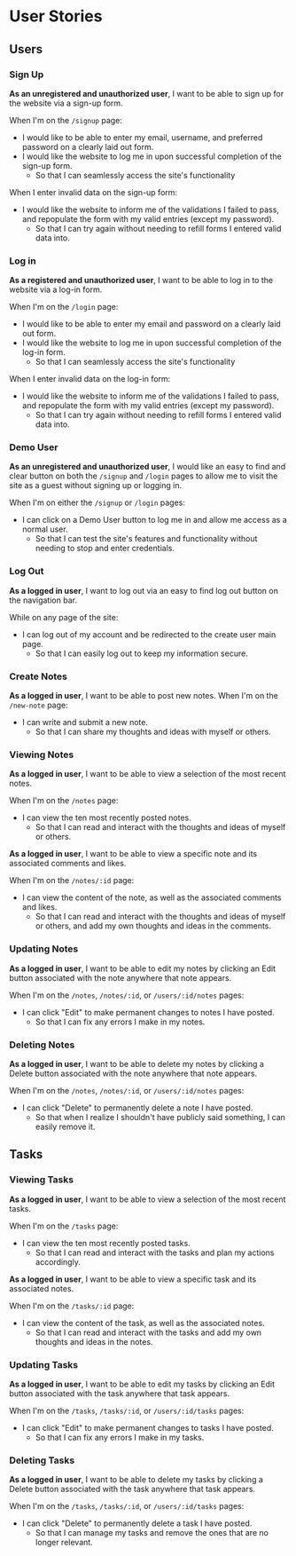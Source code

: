 # User Stories

## Users

### Sign Up

**As an unregistered and unauthorized user**, I want to be able to sign up for the website via a sign-up form.

When I'm on the `/signup` page:
- I would like to be able to enter my email, username, and preferred password on a clearly laid out form.
- I would like the website to log me in upon successful completion of the sign-up form.
  - So that I can seamlessly access the site's functionality

When I enter invalid data on the sign-up form:
- I would like the website to inform me of the validations I failed to pass, and repopulate the form with my valid entries (except my password).
  - So that I can try again without needing to refill forms I entered valid data into.

### Log in

**As a registered and unauthorized user**, I want to be able to log in to the website via a log-in form.

When I'm on the `/login` page:
- I would like to be able to enter my email and password on a clearly laid out form.
- I would like the website to log me in upon successful completion of the log-in form.
  - So that I can seamlessly access the site's functionality

When I enter invalid data on the log-in form:
- I would like the website to inform me of the validations I failed to pass, and repopulate the form with my valid entries (except my password).
  - So that I can try again without needing to refill forms I entered valid data into.

### Demo User

**As an unregistered and unauthorized user**, I would like an easy to find and clear button on both the `/signup` and `/login` pages to allow me to visit the site as a guest without signing up or logging in.

When I'm on either the `/signup` or `/login` pages:
- I can click on a Demo User button to log me in and allow me access as a normal user.
  - So that I can test the site's features and functionality without needing to stop and enter credentials.

### Log Out

**As a logged in user**, I want to log out via an easy to find log out button on the navigation bar.

While on any page of the site:
- I can log out of my account and be redirected to the create user main page.
  - So that I can easily log out to keep my information secure.


### Create Notes

**As a logged in user**, I want to be able to post new notes.
When I'm on the `/new-note` page:
- I can write and submit a new note.
  - So that I can share my thoughts and ideas with myself or others.

### Viewing Notes

**As a logged in user**, I want to be able to view a selection of the most recent notes.

When I'm on the `/notes` page:
- I can view the ten most recently posted notes.
  - So that I can read and interact with the thoughts and ideas of myself or others.

**As a logged in user**, I want to be able to view a specific note and its associated comments and likes.

When I'm on the `/notes/:id` page:
- I can view the content of the note, as well as the associated comments and likes.
  - So that I can read and interact with the thoughts and ideas of myself or others, and add my own thoughts and ideas in the comments.

### Updating Notes

**As a logged in user**, I want to be able to edit my notes by clicking an Edit button associated with the note anywhere that note appears.

When I'm on the `/notes`, `/notes/:id`, or `/users/:id/notes` pages:
- I can click "Edit" to make permanent changes to notes I have posted.
  - So that I can fix any errors I make in my notes.

### Deleting Notes

**As a logged in user**, I want to be able to delete my notes by clicking a Delete button associated with the note anywhere that note appears.

When I'm on the `/notes`, `/notes/:id`, or `/users/:id/notes` pages:
- I can click "Delete" to permanently delete a note I have posted.
  - So that when I realize I shouldn't have publicly said something, I can easily remove it.

## Tasks

### Viewing Tasks

**As a logged in user**, I want to be able to view a selection of the most recent tasks.

When I'm on the `/tasks` page:
- I can view the ten most recently posted tasks.
  - So that I can read and interact with the tasks and plan my actions accordingly.

**As a logged in user**, I want to be able to view a specific task and its associated notes.

When I'm on the `/tasks/:id` page:
- I can view the content of the task, as well as the associated notes.
  - So that I can read and interact with the tasks and add my own thoughts and ideas in the notes.

### Updating Tasks

**As a logged in user**, I want to be able to edit my tasks by clicking an Edit button associated with the task anywhere that task appears.

When I'm on the `/tasks`, `/tasks/:id`, or `/users/:id/tasks` pages:
- I can click "Edit" to make permanent changes to tasks I have posted.
  - So that I can fix any errors I make in my tasks.

### Deleting Tasks

**As a logged in user**, I want to be able to delete my tasks by clicking a Delete button associated with the task anywhere that task appears.

When I'm on the `/tasks`, `/tasks/:id`, or `/users/:id/tasks` pages:
- I can click "Delete" to permanently delete a task I have posted.
  - So that I can manage my tasks and remove the ones that are no longer relevant.
